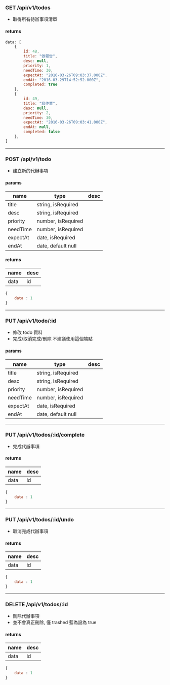 
### GET /api/v1/todos

* 取得所有待辦事項清單

#### returns

``` js
data: [
	{
		id: 48,
		title: "做報告",
		desc: null,
		priority: 1,
		needTime: 30,
		expectAt: "2016-03-26T09:03:37.000Z",
		endAt: "2016-03-29T14:52:52.000Z",
		completed: true
	},
	{
		id: 49,
		title: "寫作業",
		desc: null,
		priority: 2,
		needTime: 30,
		expectAt: "2016-03-26T09:03:41.000Z",
		endAt: null,
		completed: false
	},
]
```

***********

### POST /api/v1/todo

* 建立新的代辦事項

#### params

name | type | desc
---- | ---- | ----
title | string, isRequired |
desc | string, isRequired |
priority | number, isRequired |
needTime | number, isRequired |
expectAt | date, isRequired |
endAt | date, default null |

#### returns

name | desc
---- | ----
data | id

``` js
{
	data : 1
}
```

*************

### PUT /api/v1/todo/:id

* 修改 todo 資料
* 完成/取消完成/刪除 不建議使用這個端點

#### params

name | type | desc
---- | ---- | ----
title | string, isRequired |
desc | string, isRequired |
priority | number, isRequired |
needTime | number, isRequired |
expectAt | date, isRequired |
endAt | date, default null |

**************

### PUT /api/v1/todos/:id/complete

* 完成代辦事項

#### returns

name | desc
---- | ----
data | id

``` js
{
	data : 1
}
```

**************

### PUT /api/v1/todos/:id/undo

* 取消完成代辦事項

#### returns

name | desc
---- | ----
data | id

``` js
{
	data : 1
}
```

**************

### DELETE /api/v1/todos/:id

* 刪除代辦事項
* 並不會真正刪除, 僅 trashed 藍為設為 true

#### returns

name | desc
---- | ----
data | id

``` js
{
	data : 1
}
```
